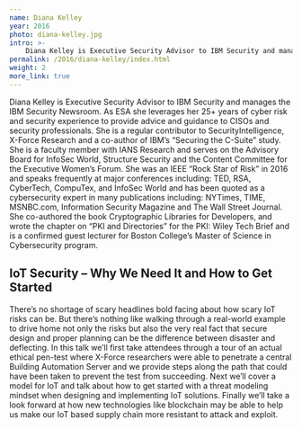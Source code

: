 ```yaml
---
name: Diana Kelley
year: 2016
photo: diana-kelley.jpg
intro: >-
    Diana Kelley is Executive Security Advisor to IBM Security and manages the IBM Security Newsroom. As ESA she leverages her 25+ years of cyber risk and security experience to provide advice and guidance to CISOs and security professionals. She is a regular contributor to SecurityIntelligence, X-Force Research and a co-author of IBM’s “Securing the C-Suite” study. She is a faculty member with IANS Research and serves on the Advisory Board for InfoSec World, Structure Security and the Content Committee for the Executive Women's Forum. She was an IEEE “Rock Star of Risk” in 2016 and speaks frequently at major conferences including: TED, RSA, CyberTech, CompuTex, and InfoSec World.
permalink: /2016/diana-kelley/index.html
weight: 2
more_link: true
---
```

Diana Kelley is Executive Security Advisor to IBM Security and manages the IBM Security Newsroom. As ESA she leverages her 25+ years of cyber risk and security experience to provide advice and guidance to CISOs and security professionals. She is a regular contributor to SecurityIntelligence, X-Force Research and a co-author of IBM’s “Securing the C-Suite” study. She is a faculty member with IANS Research and serves on the Advisory Board for InfoSec World, Structure Security and the Content Committee for the Executive Women’s Forum. She was an IEEE “Rock Star of Risk” in 2016 and speaks frequently at major conferences including: TED, RSA, CyberTech, CompuTex, and InfoSec World and has been quoted as a cybersecurity expert in many publications including: NYTimes, TIME, MSNBC.com, Information Security Magazine and The Wall Street Journal. She co-authored the book Cryptographic Libraries for Developers, and wrote the chapter on “PKI and Directories” for the PKI: Wiley Tech Brief and is a confirmed guest lecturer for Boston College’s Master of Science in Cybersecurity program.

## IoT Security – Why We Need It and How to Get Started

There’s no shortage of scary headlines bold facing about how scary IoT risks can be. But there’s nothing like walking through a real-world example to drive home not only the risks but also the very real fact that secure design and proper planning can be the difference between disaster and deflecting. In this talk we’ll first take attendees through a tour of an actual ethical pen-test where X-Force researchers were able to penetrate a central Building Automation Server and we provide steps along the path that could have been taken to prevent the test from succeeding. Next we’ll cover a model for IoT and talk about how to get started with a threat modeling mindset when designing and implementing IoT solutions. Finally we’ll take a look forward at how new technologies like blockchain may be able to help us make our IoT based supply chain more resistant to attack and exploit.